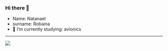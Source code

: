 ### Hi there 👋
- Name: Natanael
- surname: Robaina
- 🌱 I’m currently studying: avionics

------------------
<a href="https://www.instagram.com/natarobaina" target="_blank"><img src="https://img.shields.io/badge/Instagram-E4405F?style=for-the-badge&logo=instagram&logoColor=white" target="_blank"></a>
